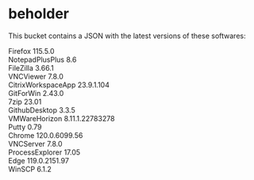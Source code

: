 # beholder
This bucket contains a JSON with the latest versions of these softwares:

Firefox            115.5.0          
NotepadPlusPlus    8.6              
FileZilla          3.66.1           
VNCViewer          7.8.0            
CitrixWorkspaceApp 23.9.1.104       
GitForWin          2.43.0           
7zip               23.01            
GithubDesktop      3.3.5            
VMWareHorizon      8.11.1.22783278  
Putty              0.79             
Chrome             120.0.6099.56    
VNCServer          7.8.0            
ProcessExplorer    17.05            
Edge               119.0.2151.97    
WinSCP             6.1.2            



